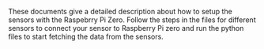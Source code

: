 These documents give a detailed description about how to setup the sensors with the Raspebrry Pi Zero. Follow the steps in the files for different sensors to connect your sensor to Raspberry Pi zero and run the python files to start fetching the data from the sensors. 
